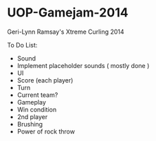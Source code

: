UOP-Gamejam-2014
================

Geri-Lynn Ramsay's Xtreme Curling 2014

To Do List:

* Sound
 * Implement placeholder sounds ( mostly done )
* UI
 * Score (each player)
 * Turn
 * Current team?
* Gameplay
 * Win condition
 * 2nd player
 * Brushing
 * Power of rock throw
